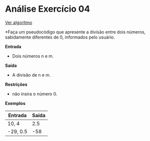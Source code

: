# Análise Exercício 04
[Ver algoritmo](AlgoritmoEX04.md)

*Faça um pseudocódigo que apresente a divisão entre dois números, sabidamente diferentes de 0, informados pelo usuário.

**Entrada**

- Dois números n e m.

**Saída**

- A divisão de n e m.

**Restrições**

- não insira o número 0.

**Exemplos**

|Entrada |Saída|
|-|-|
|10, 4 |2.5|
|-29, 0.5| -58|
